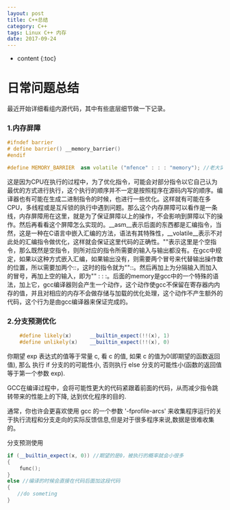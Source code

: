 ```yaml
---
layout: post
title: C++总结
category: C++
tags: Linux C++ 内存
date: 2017-09-24
---
```


* content
{:toc}

# 日常问题总结


最近开始详细看组内源代码，其中有些底层细节做一下记录。

### 1.内存屏障
```c++
#ifndef barrier
# define barrier() __memory_barrier()
#endif

#define MEMORY_BARRIER  asm volatile ("mfence" : : : "memory"); //老大实现
```
这是因为CPU在执行的过程中，为了优化指令，可能会对部分指令以它自己认为最优的方式进行执行，这个执行的顺序并不一定是按照程序在源码内写的顺序。编译器也有可能在生成二进制指令的时候，也进行一些优化。这样就有可能在多CPU，多线程或是互斥锁的执行中遇到问题。那么这个内存屏障可以看作是一条线，内存屏障用在这里，就是为了保证屏障以上的操作，不会影响到屏障以下的操作。然后再看看这个屏障怎么实现的。__asm__表示后面的东西都是汇编指令，当然，这是一种在C语言中嵌入汇编的方法，语法有其特殊性，__volatile__表示不对此处的汇编指令做优化，这样就会保证这里代码的正确性。""表示这里是个空指令，那么既然是空指令，则所对应的指令所需要的输入与输出都没有。在gcc中规定，如果以这种方式嵌入汇编，如果输出没有，则需要两个冒号来代替输出操作数的位置，所以需要加两个::，这时的指令就为""::。然后再加上为分隔输入而加入的冒号，再加上空的输入，即为"" : : :。后面的memory是gcc中的一个特殊的语法，加上它，gcc编译器则会产生一个动作，这个动作使gcc不保留在寄存器内内存的值，并且对相应的内存不会做存储与加载的优化处理，这个动作不产生额外的代码，这个行为是由gcc编译器来保证完成的。

### 2.分支预测优化
```c++
    #define likely(x)      __builtin_expect(!!(x), 1)
    #define unlikely(x)    __builtin_expect(!!(x), 0)
```
你期望 exp 表达式的值等于常量 c, 看 c 的值, 如果 c 的值为0(即期望的函数返回值), 那么 执行 if 分支的的可能性小, 否则执行 else 分支的可能性小(函数的返回值等于第一个参数 exp).

GCC在编译过程中，会将可能性更大的代码紧跟着前面的代码，从而减少指令跳转带来的性能上的下降, 达到优化程序的目的.

通常，你也许会更喜欢使用 gcc 的一个参数 '-fprofile-arcs' 来收集程序运行的关于执行流程和分支走向的实际反馈信息,但是对于很多程序来说,数据是很难收集的。

分支预测使用
```c++
if (__builtin_expect(x, 0)) //期望的是0，被执行的概率就会小很多
{
    func();
}
else //编译的时候会直接在代码后面加这段代码
{
　　//do someting
}
```

